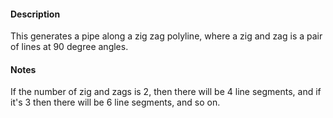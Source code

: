 #### Description
This generates a pipe along a zig zag polyline, where a zig and zag is a pair of lines at 90 degree angles.

#### Notes
If the number of zig and zags is 2, then there will be 4 line segments, and if it's 3 then there will be 6 line segments, and so on.